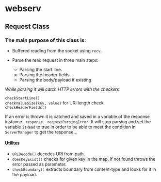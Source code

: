 # webserv
## Request Class
### The main purpose of this class is:
- Buffered reading from the socket using `recv`.

- Parse the read request in three main steps:

    - Parsing the start line.
    - Parsing the header fields.
    - Parsing the body/payload if existing.

_While parsing it will catch HTTP errors with the checkers_

`checkStartLine()`   
`checkValueSize(key, value)` for URI length check  
`checkHeaderFields()`  

If an error is thrown it is catched and saved in a variable of the response instance `_response._requestParsingError`. It will stop parsing and set the variable `isRead` to true in order to be able to meet the condition in `ServerManager` to get the response._

#### Utilites
- `URLDecode()` decodes URI from path.
- `doesKeyExist()` checks for given key in the map, if not found throws the error passed as parameter.
- `checkBoundary()` extracts boundary from content-type and looks for it in the payload.


